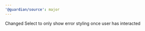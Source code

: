 ```yaml
---
'@guardian/source': major
---
```


Changed Select to only show error styling once user has interacted
